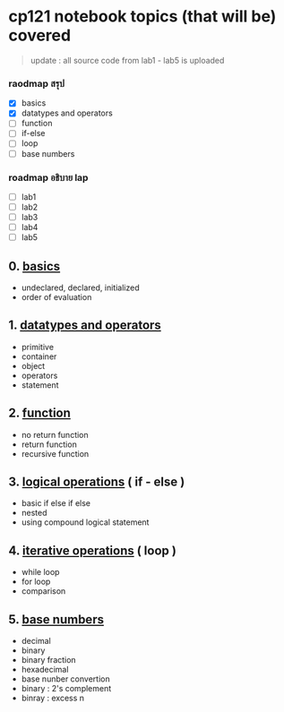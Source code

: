 # cp121 notebook topics (that will be) covered
> update : all source code from lab1 - lab5 is uploaded
### raodmap สรุป
  - [x] basics
  - [x] datatypes and operators
  - [ ] function
  - [ ] if-else
  - [ ] loop
  - [ ] base numbers
### roadmap อธิบาย lap 
  - [ ] lab1
  - [ ] lab2
  - [ ] lab3
  - [ ] lab4
  - [ ] lab5
## 0. [basics](0-basics.md)
* undeclared, declared, initialized
* order of evaluation
## 1. [datatypes and operators](1-data.md)
* primitive
* container
* object
* operators
* statement
## 2. [function](2-function.md)
* no return function
* return function
* recursive function
## 3. [logical operations](3-logical.md) ( if - else )
* basic if else if else
* nested
* using compound logical statement
## 4. [iterative operations](4-iterative.md) ( loop )
* while loop
* for loop
* comparison
## 5. [base numbers](6-base.md)
* decimal
* binary
* binary fraction
* hexadecimal
* base nunber convertion
* binary : 2's complement
* binray : excess n


